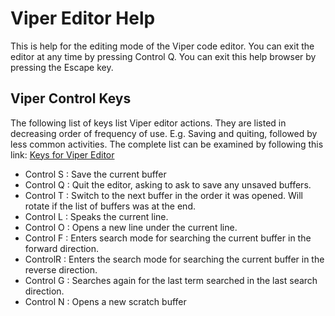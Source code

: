 # Viper Editor Help

This is help for the editing mode of the Viper code editor.
You can exit the editor at any time by pressing Control Q.
You can exit this help browser by pressing the Escape key. 

## Viper Control Keys

The following list of keys list Viper editor actions. They are listed in decreasing order of 
frequency of use. E.g. Saving and quiting, followed by 
less common activities. The complete list
can be examined by following this link: [Keys for Viper Editor](keys)


- Control S : Save the current buffer
- Control Q : Quit the editor, asking to ask to save any unsaved buffers.
- Control T : Switch to the next buffer in the order it was opened. Will rotate if the list of buffers was at the end.
- Control L : Speaks the current line.
- Control O : Opens a new line under the current line.
- Control F : Enters search mode for searching the current buffer in the forward direction.
- ControlR : Enters the search mode for searching the current buffer in the reverse direction.
- Control G : Searches again for the last term searched in the last search direction.
- Control N : Opens a new scratch buffer

